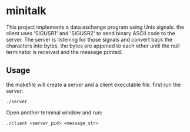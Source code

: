 # minitalk
This project implements a data exchange program using Unix signals. the client uses 'SIGUSR1' and 'SIGUSR2' to send binary ASCII code to the server. The server is listening for those signals and convert back the characters into bytes. the bytes are appened to each other until the null terminator is received and the message printed.

## Usage
the makefile will create a server and a client executable file. first run the server: 

    ./server

Open another terminal window and run:

    ./client <server_pid> <message_str>
